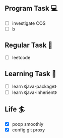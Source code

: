 

## Program Task  💻
- [ ] investigate COS
- [ ] b

## Regular Task  🤡
- [ ] leetcode

## Learning Task 🎯
- [ ] learn 《java-package》
- [ ] learn 《java-inherient》

## Life 🏄
- [x] poop smoothly
- [x] config git proxy